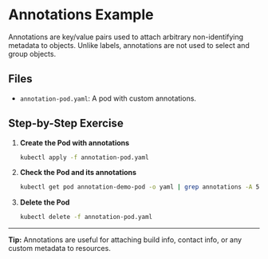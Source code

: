 # Annotations Example
Annotations are key/value pairs used to attach arbitrary non-identifying metadata to objects. Unlike labels, annotations are not used to select and group objects.

## Files
- `annotation-pod.yaml`: A pod with custom annotations.

## Step-by-Step Exercise
1. **Create the Pod with annotations**
   ```sh
   kubectl apply -f annotation-pod.yaml
   ```
2. **Check the Pod and its annotations**
   ```sh
   kubectl get pod annotation-demo-pod -o yaml | grep annotations -A 5
   ```
3. **Delete the Pod**
   ```sh
   kubectl delete -f annotation-pod.yaml
   ```

---

**Tip:** Annotations are useful for attaching build info, contact info, or any custom metadata to resources.

